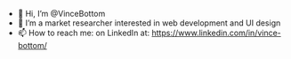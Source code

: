 - 👋 Hi, I’m @VinceBottom
- 👀 I’m a market researcher interested in web development and UI design
- 📫 How to reach me: on LinkedIn at: https://www.linkedin.com/in/vince-bottom/
